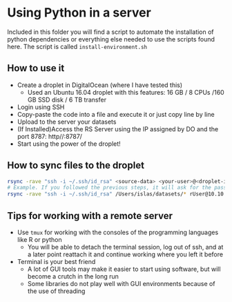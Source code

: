 # Using Python in a server

Included in this folder you will find a script to automate the installation of python dependencies or everything else needed to use the scripts found here. The script is called `install-environment.sh`

## How to use it

- Create a droplet in DigitalOcean (where I have tested this)
  - Used an Ubuntu 16.04 droplet with this features: 16 GB / 8 CPUs /160 GB SSD disk / 6 TB transfer
- Login using SSH
- Copy-paste the code into a file and execute it or just copy line by line
- Upload to the server your datasets
- (If Installed)Access the RS Server using the IP assigned by DO and the port 8787: http//<droplet-ip>:8787/
- Start using the power of the droplet!

## How to sync files to the droplet
```sh
rsync -rave "ssh -i ~/.ssh/id_rsa" <source-data> <your-user>@<droplet-ip>:<folder-destination>
# Example. If you followed the previous steps, it will ask for the password you inputed in the installation script
rsync -rave "ssh -i ~/.ssh/id_rsa" /Users/islas/datasets/* rUser@10.10.10.3:/home/r_user/datasets
```

## Tips for working with a remote server
- Use `tmux` for working with the consoles of the programming languages like R or python
  - You will be able to detach the terminal session, log out of ssh, and at a later point reattach it and continue  working where you left it before
- Terminal is your best friend
  - A lot of GUI tools may make it easier to start using software, but will become a crutch in the long run
  - Some libraries do not play well with GUI environments because of the use of threading
